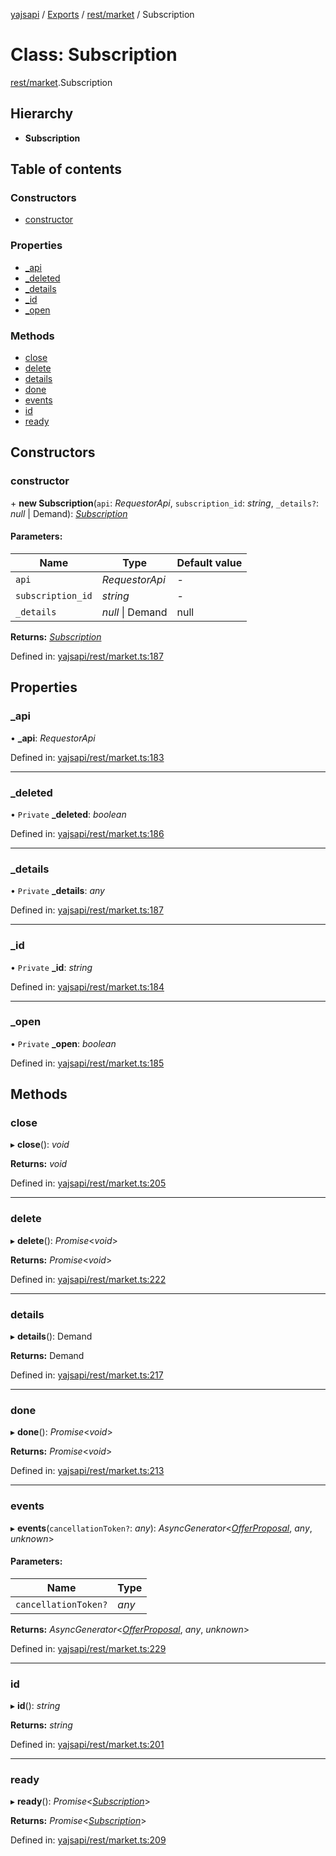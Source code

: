 [yajsapi](../README.md) / [Exports](../modules.md) / [rest/market](../modules/rest_market.md) / Subscription

# Class: Subscription

[rest/market](../modules/rest_market.md).Subscription

## Hierarchy

* **Subscription**

## Table of contents

### Constructors

- [constructor](rest_market.subscription.md#constructor)

### Properties

- [\_api](rest_market.subscription.md#_api)
- [\_deleted](rest_market.subscription.md#_deleted)
- [\_details](rest_market.subscription.md#_details)
- [\_id](rest_market.subscription.md#_id)
- [\_open](rest_market.subscription.md#_open)

### Methods

- [close](rest_market.subscription.md#close)
- [delete](rest_market.subscription.md#delete)
- [details](rest_market.subscription.md#details)
- [done](rest_market.subscription.md#done)
- [events](rest_market.subscription.md#events)
- [id](rest_market.subscription.md#id)
- [ready](rest_market.subscription.md#ready)

## Constructors

### constructor

\+ **new Subscription**(`api`: *RequestorApi*, `subscription_id`: *string*, `_details?`: *null* \| Demand): [*Subscription*](rest_market.subscription.md)

#### Parameters:

Name | Type | Default value |
------ | ------ | ------ |
`api` | *RequestorApi* | - |
`subscription_id` | *string* | - |
`_details` | *null* \| Demand | null |

**Returns:** [*Subscription*](rest_market.subscription.md)

Defined in: [yajsapi/rest/market.ts:187](https://github.com/golemfactory/yajsapi/blob/0a8d8c8/yajsapi/rest/market.ts#L187)

## Properties

### \_api

• **\_api**: *RequestorApi*

Defined in: [yajsapi/rest/market.ts:183](https://github.com/golemfactory/yajsapi/blob/0a8d8c8/yajsapi/rest/market.ts#L183)

___

### \_deleted

• `Private` **\_deleted**: *boolean*

Defined in: [yajsapi/rest/market.ts:186](https://github.com/golemfactory/yajsapi/blob/0a8d8c8/yajsapi/rest/market.ts#L186)

___

### \_details

• `Private` **\_details**: *any*

Defined in: [yajsapi/rest/market.ts:187](https://github.com/golemfactory/yajsapi/blob/0a8d8c8/yajsapi/rest/market.ts#L187)

___

### \_id

• `Private` **\_id**: *string*

Defined in: [yajsapi/rest/market.ts:184](https://github.com/golemfactory/yajsapi/blob/0a8d8c8/yajsapi/rest/market.ts#L184)

___

### \_open

• `Private` **\_open**: *boolean*

Defined in: [yajsapi/rest/market.ts:185](https://github.com/golemfactory/yajsapi/blob/0a8d8c8/yajsapi/rest/market.ts#L185)

## Methods

### close

▸ **close**(): *void*

**Returns:** *void*

Defined in: [yajsapi/rest/market.ts:205](https://github.com/golemfactory/yajsapi/blob/0a8d8c8/yajsapi/rest/market.ts#L205)

___

### delete

▸ **delete**(): *Promise*<*void*\>

**Returns:** *Promise*<*void*\>

Defined in: [yajsapi/rest/market.ts:222](https://github.com/golemfactory/yajsapi/blob/0a8d8c8/yajsapi/rest/market.ts#L222)

___

### details

▸ **details**(): Demand

**Returns:** Demand

Defined in: [yajsapi/rest/market.ts:217](https://github.com/golemfactory/yajsapi/blob/0a8d8c8/yajsapi/rest/market.ts#L217)

___

### done

▸ **done**(): *Promise*<*void*\>

**Returns:** *Promise*<*void*\>

Defined in: [yajsapi/rest/market.ts:213](https://github.com/golemfactory/yajsapi/blob/0a8d8c8/yajsapi/rest/market.ts#L213)

___

### events

▸ **events**(`cancellationToken?`: *any*): *AsyncGenerator*<[*OfferProposal*](rest_market.offerproposal.md), *any*, *unknown*\>

#### Parameters:

Name | Type |
------ | ------ |
`cancellationToken?` | *any* |

**Returns:** *AsyncGenerator*<[*OfferProposal*](rest_market.offerproposal.md), *any*, *unknown*\>

Defined in: [yajsapi/rest/market.ts:229](https://github.com/golemfactory/yajsapi/blob/0a8d8c8/yajsapi/rest/market.ts#L229)

___

### id

▸ **id**(): *string*

**Returns:** *string*

Defined in: [yajsapi/rest/market.ts:201](https://github.com/golemfactory/yajsapi/blob/0a8d8c8/yajsapi/rest/market.ts#L201)

___

### ready

▸ **ready**(): *Promise*<[*Subscription*](rest_market.subscription.md)\>

**Returns:** *Promise*<[*Subscription*](rest_market.subscription.md)\>

Defined in: [yajsapi/rest/market.ts:209](https://github.com/golemfactory/yajsapi/blob/0a8d8c8/yajsapi/rest/market.ts#L209)
